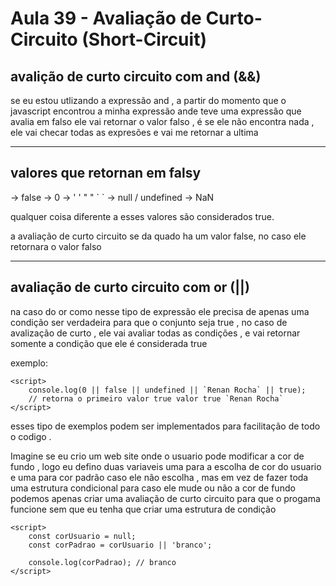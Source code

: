 <h1>Aula 39 - Avaliação de Curto- Circuito (Short-Circuit)</h1>


<h2>avalição de curto circuito com and (&&)</h2>
<p>se eu estou utlizando a expressão and , a partir do momento que o javascript encontrou a minha expressão ande teve uma expressão que avalia em falso ele vai retornar o valor falso , é se ele não encontra nada , ele vai checar todas as expresões e vai me retornar a ultima</p>
<hr>
<h2>valores que retornan em falsy</h2>
<p>
-> false
-> 0
-> ' '  " "  ` `
-> null / undefined
-> NaN

qualquer coisa diferente a esses valores são considerados true.
</p>

<p>a avaliação de curto circuito se da quado ha um valor false, no caso ele retornara o valor falso</p>

<hr>
<h2>avaliação de curto circuito com or (||)</h2>
<p>na caso do or como nesse tipo de expressão ele precisa de apenas uma condição ser verdadeira para que o conjunto seja true , no caso de avalização de curto , ele vai avaliar todas as condições , e vai retornar somente a condição que ele é considerada true 

exemplo: </p>


    <script>
        console.log(0 || false || undefined || `Renan Rocha` || true);
        // retorna o primeiro valor true valor true `Renan Rocha`
    </script>

<p> esses tipo de exemplos podem ser implementados para facilitação de todo o codigo . 

Imagine se eu crio um web site onde o usuario pode modificar a cor de fundo , logo eu defino duas variaveis uma para a escolha de cor do usuario e uma para cor padrão caso ele não escolha , mas em vez de fazer toda uma estrutura condicional para caso ele mude ou não a cor de fundo podemos apenas criar uma avaliação de curto circuito para que o progama funcione sem que eu tenha que criar uma estrutura de condição </p>


    <script>
        const corUsuario = null;
        const corPadrao = corUsuario || 'branco';

        console.log(corPadrao); // branco
    </script>
